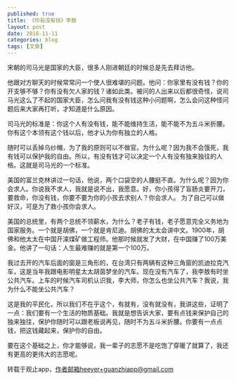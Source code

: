 ```yaml
---
published: true
title: 《你有没有钱》李敖
layout: post
date: 2018-11-11
categories: blog
tags: [文章]
---
```


宋朝的司马光是国家的大臣，很多人刚进朝廷的时候总是先去拜访他。

他跟对方聊天的时候常常问一个使人很难堪的问题。他问：你家里有没有钱？你的开支够不够？你有没有欠人家的钱？诸如此类。被问的人出来以后都很奇怪，说司马光这么了不起的国家大臣，怎么问我有没有钱这种小问题啊，怎么会问这种怪问题后来大家再打听，才知道是什么原因。

司马光的标准是：你这个人有没有钱，能不能维持生活，能不能不为五斗米折腰。你有这个本领有这个钱以后，他才认为你有独立的人格。

随时可以丢掉乌纱帽，为了我的原则可以不做官。为什么呢？因为我不会饿死，我有钱可以保护我的自由。所以，有没有钱才可以决定一个人有没有独来独往的人格。这就是司马光的一个标准。

美国的富兰克林讲过一句话，他说，两个口袋空的人腰挺不直。为什么呢？因为你会求人。你说我不求人，我就是说不出，我愿意。好，你小孩得了盲肠炎要开刀，要救命，你没有钱，你要不要为你的小孩去求别人？你会求人。 为了自己可以做好汉，可是为了救小孩你会求人。

美国的总统里，有两个总统不领薪水，为什么？老子有钱，老子愿意完全义务地为国家服务。一个就是胡佛，一个就是肯尼迪。胡佛的太太会讲中文。1900年，胡佛和他太太在中国开滦煤矿做工程师。他那时候就发了大财，在中国赚了100万美金。他讲了一句话：人生最难赚的就是第一个100万。

我过去开的汽车后面的窗是三角形的，在台湾只有两辆有这种三角窗的凯迪拉克汽车，这是当年我跟电影明星太太胡茵梦坐的汽车。现在没有汽车了，我李敖有时坐公共汽车。上车的时候汽车司机认识我，李大师，你怎么也坐公共汽车？我说，我为什么不能坐公共汽车？

这是我的平民化，所以我们不在乎这个，有就有，没有就没有，我讲这些，证明了一点：我们要有一个生活的物质基础。我就是想告诉大家，要有点钱来保护自己的独来独往，保护你随时可以跟老板说再见，随时不为五斗米折腰。你要有一点点钱，把这钱藏起来，保护你的自由。

要在这个基础之上，你才能够说，我一辈子的志愿不是吃饱了穿暖了就算了，我还有更高的更伟大的志愿呢。


转载于观止app，作者邮箱heeyer+guanzhiapp@gmail.com
